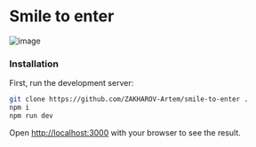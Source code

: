 # Smile to enter
![image](https://github.com/ZAKHAROV-Artem/smile-to-enter/assets/55618462/254a5b18-cbc8-400b-951d-5261a36ad1c1)

### Installation
First, run the development server:

```bash
git clone https://github.com/ZAKHAROV-Artem/smile-to-enter .
npm i
npm run dev
```

Open [http://localhost:3000](http://localhost:3000) with your browser to see the result.


